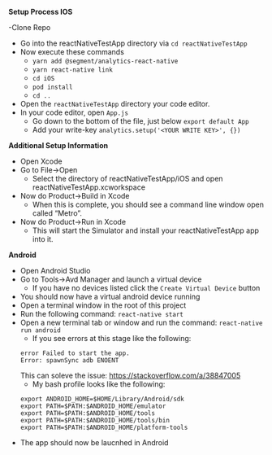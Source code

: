 **Setup Process IOS**

-Clone Repo
- Go into the reactNativeTestApp directory via `cd reactNativeTestApp`
- Now execute these commands
    - `yarn add @segment/analytics-react-native`
    - `yarn react-native link`
    - `cd iOS`
    - `pod install`
    - `cd ..`
- Open the `reactNativeTestApp` directory your code editor.
- In your code editor, open `App.js`
    - Go down to the bottom of the file, just below `export default App`
    - Add your write-key `analytics.setup('<YOUR WRITE KEY>', {})`
    
**Additional Setup Information**    
- Open Xcode
- Go to File→Open
    - Select the directory of reactNativeTestApp/iOS and open reactNativeTestApp.xcworkspace
- Now do Product→Build in Xcode
    - When this is complete, you should see a command line window open called “Metro”.
- Now do Product→Run in Xcode
    - This will start the Simulator and install your reactNativeTestApp app into it.
    
**Android**
- Open Android Studio
- Go to Tools->Avd Manager and launch a virtual device
    - If you have no devices listed click the `Create Virtual Device` button
- You should now have a virtual android device running
- Open a terminal window in the root of this project
- Run the following command: `react-native start`
- Open a new terminal tab or window and run the command: `react-native run android`
    - If you see errors at this stage like the following:
    ```
    error Failed to start the app.
    Error: spawnSync adb ENOENT
    ```
    This can soleve the issue: https://stackoverflow.com/a/38847005
    - My bash profile looks like the following:
    ```
    export ANDROID_HOME=$HOME/Library/Android/sdk
    export PATH=$PATH:$ANDROID_HOME/emulator
    export PATH=$PATH:$ANDROID_HOME/tools
    export PATH=$PATH:$ANDROID_HOME/tools/bin
    export PATH=$PATH:$ANDROID_HOME/platform-tools
    ```
- The app should now be laucnhed in Android